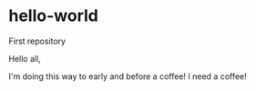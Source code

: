 # hello-world
First repository

Hello all, 

I'm doing this way to early and before a coffee! I need a coffee!
